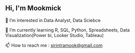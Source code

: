 ## Hi, I'm Mookmick
👀 I’m interested in Data Analyst, Data Sciebce

🌱 I’m currently learning R, SQL, Python, Spreadsheets, Data Visualization(Power bi, Looker Studio, Tableau)

📫 How to reach me : sirintramook@gmail.com

